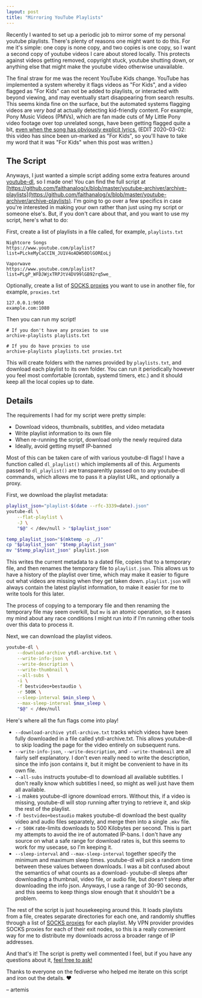 ```yaml
---
layout: post
title: "Mirroring YouTube Playlists"
---
```


Recently I wanted to set up a periodic job to mirror some of my personal
youtube playlists. There's plenty of reasons one might want to do this. For me
it's simple: one copy is none copy, and two copies is one copy, so I want a
second copy of youtube videos I care about stored locally. This protects
against videos getting removed, copyright stuck, youtube shutting down, or
anything else that might make the youtube video otherwise unavailable.

The final straw for me was the recent YouTube Kids change. YouTube has
implemented a system whereby it flags videos as "For Kids", and a video flagged
as "For Kids" can not be added to playlists, or interacted with beyond viewing,
and may eventually start disappearing from search results. This seems kinda
fine on the surface, but the automated systems flagging videos are _very bad_
at actually detecting kid-friendly content. For example, Pony Music Videos
(PMVs), which are fan made cuts of My Little Pony video footage over top
unrelated songs, have been getting flagged quite a bit, [even when the song has
obviously explicit lyrics.](https://youtu.be/rl2MUeiOngg)
(EDIT 2020-03-02: this video has since been un-marked as "For Kids",
so you'll have to take my word that it was "For Kids" when this post was written.)

## The Script

Anyways, I just wanted a simple script adding some extra features around
[youtube-dl](https://ytdl-org.github.io/youtube-dl/index.html), so I made one!
You can find the full script at
[https://github.com/faithanalog/x/blob/master/youtube-archiver/archive-playlists](https://github.com/faithanalog/x/blob/master/youtube-archiver/archive-playlists).
I'm going to go over a few specifics in case you're interested in making your
own rather than just using my script or someone else's. But, if you don't care about that, and you want to use my script, here's what to do:

First, create a list of playlists in a file called, for example, `playlists.txt`

```
Nightcore Songs
https://www.youtube.com/playlist?list=PLckeMyCaCCIN_JU1V4oADW50DlGOREoLj

Vaporwave
https://www.youtube.com/playlist?list=PLgP_WFDJWjxTRPJtV4DV99lGB92rq5we_
```

Optionally, create a list of [SOCKS proxies](https://en.wikipedia.org/wiki/SOCKS)
you want to use in another file, for example, `proxies.txt`

```
127.0.0.1:9050
example.com:1080
```

Then you can run my script!

```
# If you don't have any proxies to use
archive-playlists playlists.txt

# If you do have proxies to use
archive-playlists playlists.txt proxies.txt
```

This will create folders with the names provided by `playlists.txt`, and
download each playlist to its own folder. You can run it periodically however
you feel most comfortable (crontab, systemd timers, etc.) and it should keep
all the local copies up to date.


## Details

The requirements I had for my script were pretty simple:

- Download videos, thumbnails, subtitles, and video metadata
- Write playlist information to its own file
- When re-running the script, download only the newly required data
- Ideally, avoid getting myself IP-banned

Most of this can be taken care of with various youtube-dl flags! I have a
function called `dl_playlist()` which implements all of this. Arguments passed
to `dl_playlist()` are transparenltly passed on to any youtube-dl commands,
which allows me to pass it a playlist URL, and optionally a proxy.

First, we download the playlist metadata:

```bash
playlist_json="playlist-$(date --rfc-3339=date).json"
youtube-dl \
    --flat-playlist \
    -J \
    "$@" < /dev/null > "$playlist_json"

temp_playlist_json="$(mktemp -p ./)"
cp "$playlist_json" "$temp_playlist_json"
mv "$temp_playlist_json" playlist.json
```

This writes the current metadata to a dated file, copies that to a temporary
file, and then renames the temporary file to `playlist.json`. This allows us to
have a history of the playlist over time, which may make it easier to figure
out what videos are missing when they get taken down. `playlist.json` will
always contain the latest playlist information, to make it easier for me to
write tools for this later.

The process of copying to a temporary file and then renaming the temporary file
may seem overkill, but `mv` is an atomic operation, so it eases my mind about
any race conditions I might run into if I'm running other tools over this data
to process it.

Next, we can download the playlist videos.

```bash
youtube-dl \
    --download-archive ytdl-archive.txt \
    --write-info-json \
    --write-description \
    --write-thumbnail \
    --all-subs \
    -i \
    -f bestvideo+bestaudio \
    -r 500K \
    --sleep-interval $min_sleep \
    --max-sleep-interval $max_sleep \
    "$@" < /dev/null
```

Here's where all the fun flags come into play!

- `--download-archive ytdl-archive.txt` tracks which videos have been fully
  downloaded in a file called ytdl-archive.txt. This allows youtube-dl to skip
  loading the page for the video entirely on subsequent runs.
- `--write-info-json`, `--write-description`, and `--write-thumbnail` are all
  fairly self explanatory. I don't even really need to write the description,
  since the info json contains it, but it might be convenient to have in its
  own file.
- `--all-subs` instructs youtube-dl to download all available subtitles. I
  don't really know which subtitles I need, so might as well just have them all
  available.
- `-i` makes youtube-dl ignore download errors. Without this, if a video is
  missing, youtube-dl will stop running after trying to retrieve it, and skip
  the rest of the playlist.
- `-f bestvideo+bestaudio` makes youtube-dl download the best quality video and
  audio files separately, and merge then into a single `.mkv` file.
- `-r 500K` rate-limits downloads to 500 Kilobytes per second. This is part my
  attempts to avoid the ire of automated IP-bans. I don't have any source on
  what a safe range for download rates is, but this seems to work for my
  usecase, so I'm keeping it.
- `--sleep-interval` and `--max-sleep-interval` together specify the minimum
  and maximum sleep times. youtube-dl will pick a random time between these
  values between downloads. I was a bit confused about the semantics of what
  counts as a download- youtube-dl sleeps after downloading a thumbnail, video
  file, or audio file, but _doesn't_ sleep after downloading the info json.
  Anyways, I use a range of 30-90 seconds, and this seems to keep things slow
  enough that it shouldn't be a problem.

The rest of the script is just housekeeping around this. It loads playlists
from a file, creates separate directories for each one, and randomly shuffles
through a list of [SOCKS proxies](https://en.wikipedia.org/wiki/SOCKS) for each
playlist. My VPN provider provides SOCKS proxies for each of their exit nodes,
so this is a really convenient way for me to distribute my downloads across a
broader range of IP addresses.

And that's it!  The script is pretty well commented I feel, but if you have any
questions about it, [feel free to ask!](/contact.html)

Thanks to everyone on the fediverse who helped me iterate on this script and
iron out the details. ❤️

– artemis
